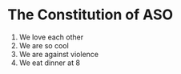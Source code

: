 # The Constitution of ASO

1. We love each other
2. We are so cool
3. We are against violence
4. We eat dinner at 8
